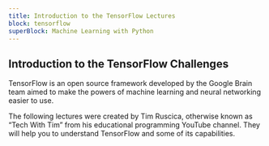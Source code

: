```yaml
---
title: Introduction to the TensorFlow Lectures
block: tensorflow
superBlock: Machine Learning with Python
---
```


## Introduction to the TensorFlow Challenges

TensorFlow is an open source framework developed by the Google Brain team aimed to make the powers of machine learning and neural networking easier to use.

The following lectures were created by Tim Ruscica, otherwise known as “Tech With Tim” from his educational programming YouTube channel. They will help you to understand TensorFlow and some of its capabilities.
